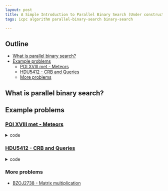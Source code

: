 ```yaml
---
layout: post
title: A Simple Introduction to Parallel Binary Search (Under construction)
tags: icpc algorithm parallel-binary-search binary-search

---
```


## Outline

+ [What is parallel binary search?](#what-is-parallel-binary-search)
+ [Example problems](#example-problems)
  + [POI XVIII met - Meteors](#a-hrefhttpsszkopuleduplproblemsetproblem7jrcyz7lhek4nbr5zbaxpcmmsitekeystatementpoi-xviii-met---meteorsa)
  + [HDU5412 - CRB and Queries](#a-hrefhttpacmhdueducnshowproblemphppid5412hdu5412---crb-and-queriesa)
  + [More problems](#more-problems)

## What is parallel binary search?

## Example problems

### [POI XVIII met - Meteors](https://szkopul.edu.pl/problemset/problem/7JrCYZ7LhEK4nBR5zbAXpcmM/site/?key=statement) 

<details><summary>code</summary>

```cpp
{% include code-snippets/2020-02-05-parallel-binary-search/poi-meteors.cpp %}
```

</details>

### [HDU5412 - CRB and Queries](http://acm.hdu.edu.cn/showproblem.php?pid=5412)

<details><summary>code</summary>

```cpp
{% include code-snippets/2020-02-05-parallel-binary-search/hdu-5412.cpp %}
```

</details>

### More problems

+ [BZOJ2738 - Matrix multiplication](https://www.luogu.com.cn/problem/P1527)


